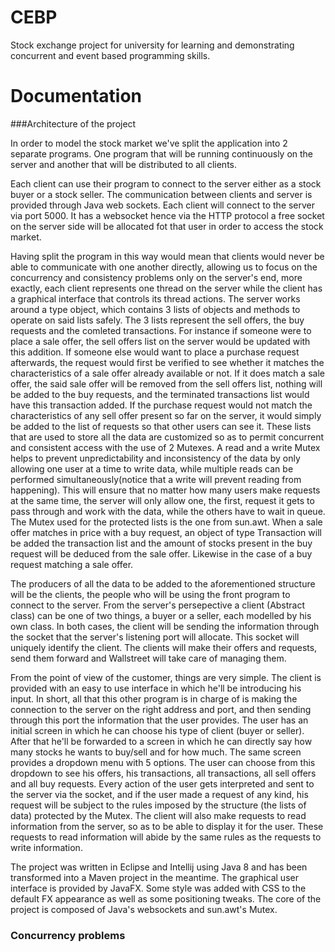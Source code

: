 # CEBP

Stock exchange project for university for learning and demonstrating concurrent and event based programming skills.  

# Documentation

###Architecture of the project

In order to model the stock market we've split the application into 2 separate programs. One program that will be running 
continuously on the server and another that will be distributed to all clients.

Each client can use their program to connect to the server either as a stock buyer or a stock seller. The communication
between clients and server is provided through Java web sockets. Each client will connect to the server via port 5000. It has a websocket hence via the HTTP protocol a free socket on the server side will be allocated fot that user in order to access the stock market. 

Having split the program in this way would mean that clients would never be able to communicate with one another directly, allowing us to focus on the concurrency and consistency problems only on the server's end, more exactly, each client represents one thread on the server while the client has a graphical interface that controls its thread actions. The server works around a <WallStreet> type object, which contains 3 lists of <Transactions> objects and methods to operate on said lists safely. The 3 lists represent the sell offers, the buy requests and the comleted transactions. For instance if someone were to place a sale offer, the sell offers list on the server would be updated with this addition. If someone else would want to place a purchase request afterwards, the request would first be verified to see whether it matches the characteristics of a sale offer already available or not. If it does match a sale offer, the said sale offer will be removed from the sell offers list, nothing will be added to the buy requests, and the terminated transactions list would have this transaction added. If the purchase request would not match the characteristics of any sell offer present so far on the server, it would simply be added to the list of requests so that other users can see it. These lists that are used to store all the data are customized so as to permit concurrent and consistent access with the use of 2 Mutexes. A read and a write Mutex helps to prevent unpredictability and inconsistency of the data by only allowing one user at a time to write data, while multiple reads can be performed simultaneously(notice that a write will prevent reading from happening). This will ensure that no matter how many users make requests at the same time, the server will only allow one, the first, request it gets to pass through and work with the data, while the others have to wait in queue. The Mutex used for the protected lists is the one from sun.awt. When a sale offer matches in price with a buy request, an object of type Transaction will be added the transaction list and the amount of stocks present in the buy request will be deduced from the sale offer. Likewise in the case of a buy request matching a sale offer.

The producers of all the data to be added to the aforementioned structure will be the clients, the people who will be using the front program to connect to the server. From the server's persepective a client (Abstract class) can be one of two things, a buyer or a seller, each modelled by his own class. In both cases, the client will be sending the information through the socket that the server's listening port will allocate. This socket will uniquely identify the client. The clients will make their offers and requests, send them forward and Wallstreet will take care of managing them. 

From the point of view of the customer, things are very simple. The client is provided with an easy to use interface in which he'll be introducing his input. In short, all that this other program is in charge of is making the connection to the server on the right address and port, and then sending through this port the information that the user provides. The user has an initial screen in which he can choose his type of client (buyer or seller). After that he'll be forwarded to a screen in which he can directly say how many stocks he wants to buy/sell and for how much. The same screen provides a dropdown menu with 5 options. The user can choose from this dropdown to see his offers, his transactions, all transactions, all sell offers and all buy requests. Every action of the user gets interpreted and sent to the server via the socket, and if the user made a request of any kind, his request will be subject to the rules imposed by the structure (the lists of data) protected by the Mutex. The client will also make requests to read information from the server, so as to be able to display it for the user. These requests to read information will abide by the same rules as the requests to write information.

The project was written in Eclipse and Intellij using Java 8 and has been transformed into a Maven project in the meantime. The graphical user interface is provided by JavaFX. Some style was added with CSS to the default FX appearance as well as some positioning tweaks. The core of the project is composed of Java's websockets and sun.awt's Mutex.


### Concurrency problems